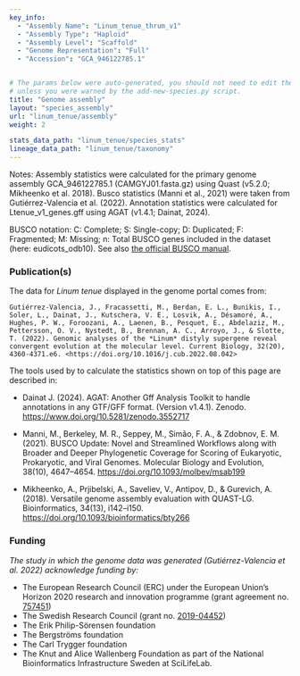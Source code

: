 ```yaml
---
key_info:
  - "Assembly Name": "Linum_tenue_thrum_v1"
  - "Assembly Type": "Haploid"
  - "Assembly Level": "Scaffold"
  - "Genome Representation": "Full"
  - "Accession": "GCA_946122785.1"


# The params below were auto-generated, you should not need to edit them...
# unless you were warned by the add-new-species.py script.
title: "Genome assembly"
layout: "species_assembly"
url: "linum_tenue/assembly"
weight: 2

stats_data_path: "linum_tenue/species_stats"
lineage_data_path: "linum_tenue/taxonomy"
---
```


Notes: Assembly statistics were calculated for the primary genome assembly GCA_946122785.1 (CAMGYJ01.fasta.gz) using Quast (v5.2.0; Mikheenko et al. 2018). Busco statistics (Manni et al., 2021) were taken from Gutiérrez-Valencia et al. (2022). Annotation statistics were calculated for Ltenue_v1_genes.gff using AGAT (v1.4.1; Dainat, 2024).

BUSCO notation: C: Complete; S: Single-copy; D: Duplicated; F: Fragmented; M: Missing; n: Total BUSCO genes included in the dataset (here: eudicots_odb10). See also [the official BUSCO manual](https://busco.ezlab.org/busco_userguide.html#interpreting-the-results).

### Publication(s)

The data for *Linum tenue* displayed in the genome portal comes from:

```{style=citation}
Gutiérrez-Valencia, J., Fracassetti, M., Berdan, E. L., Bunikis, I., Soler, L., Dainat, J., Kutschera, V. E., Losvik, A., Désamoré, A., Hughes, P. W., Foroozani, A., Laenen, B., Pesquet, E., Abdelaziz, M., Pettersson, O. V., Nystedt, B., Brennan, A. C., Arroyo, J., & Slotte, T. (2022). Genomic analyses of the *Linum* distyly supergene reveal convergent evolution at the molecular level. Current Biology, 32(20), 4360-4371.e6. <https://doi.org/10.1016/j.cub.2022.08.042>
```

The tools used by to calculate the statistics shown on top of this page are described in:

- Dainat J. (2024). AGAT: Another Gff Analysis Toolkit to handle annotations in any GTF/GFF format.
(Version v1.4.1). Zenodo. <https://www.doi.org/10.5281/zenodo.3552717>

- Manni, M., Berkeley, M. R., Seppey, M., Simão, F. A., & Zdobnov, E. M. (2021). BUSCO Update: Novel and Streamlined Workflows along with Broader and Deeper Phylogenetic Coverage for Scoring of Eukaryotic, Prokaryotic, and Viral Genomes. Molecular Biology and Evolution, 38(10), 4647–4654. <https://doi.org/10.1093/molbev/msab199>

- Mikheenko, A., Prjibelski, A., Saveliev, V., Antipov, D., & Gurevich, A. (2018). Versatile genome assembly evaluation with QUAST-LG. Bioinformatics, 34(13), i142–i150. <https://doi.org/10.1093/bioinformatics/bty266>

### Funding

*The study in which the genome data was generated (Gutiérrez-Valencia et al. 2022) acknowledge funding by:*

- The European Research Council (ERC) under the European Union’s Horizon 2020 research and innovation programme (grant agreement no. [757451](https://cordis.europa.eu/project/id/757451))
- The Swedish Research Council (grant no. [2019-04452](https://www.vr.se/english/swecris.html#/project/2019-04452_VR))
- The Erik Philip-Sörensen foundation
- The Bergströms foundation
- The Carl Trygger foundation
- The Knut and Alice Wallenberg Foundation as part of the National Bioinformatics Infrastructure Sweden at SciLifeLab.
